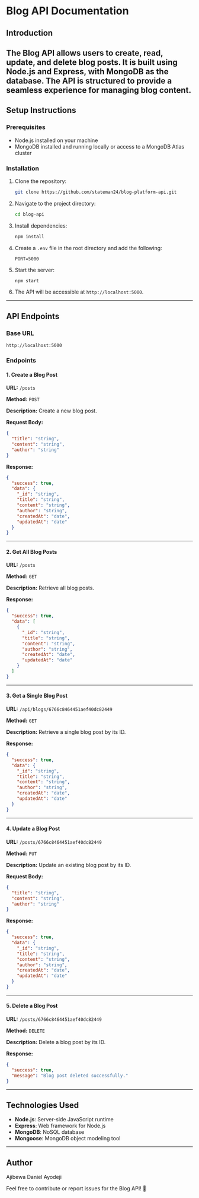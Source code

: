 # Blog API Documentation
## Introduction
The Blog API allows users to create, read, update, and delete blog posts. It is built using Node.js and Express, with MongoDB as the database. The API is structured to provide a seamless experience for managing blog content.
---
## Setup Instructions

### Prerequisites
- Node.js installed on your machine
- MongoDB installed and running locally or access to a MongoDB Atlas cluster

### Installation
1. Clone the repository:
   ```bash
   git clone https://github.com/stateman24/blog-platform-api.git
   ```

2. Navigate to the project directory:
   ```bash
   cd blog-api
   ```

3. Install dependencies:
   ```bash
   npm install
   ```

4. Create a `.env` file in the root directory and add the following:
   ```env
   PORT=5000
   ```

5. Start the server:
   ```bash
   npm start
   ```

6. The API will be accessible at `http://localhost:5000`.

---

## API Endpoints

### Base URL
`http://localhost:5000`

### Endpoints

#### 1. Create a Blog Post
**URL:** `/posts`

**Method:** `POST`

**Description:** Create a new blog post.

**Request Body:**
```json
{
  "title": "string",
  "content": "string",
  "author": "string"
}
```

**Response:**
```json
{
  "success": true,
  "data": {
    "_id": "string",
    "title": "string",
    "content": "string",
    "author": "string",
    "createdAt": "date",
    "updatedAt": "date"
  }
}
```

---

#### 2. Get All Blog Posts
**URL:** `/posts`

**Method:** `GET`

**Description:** Retrieve all blog posts.

**Response:**
```json
{
  "success": true,
  "data": [
    {
      "_id": "string",
      "title": "string",
      "content": "string",
      "author": "string",
      "createdAt": "date",
      "updatedAt": "date"
    }
  ]
}
```

---

#### 3. Get a Single Blog Post
**URL:** `/api/blogs/6766c8464451aef40dc82449`

**Method:** `GET`

**Description:** Retrieve a single blog post by its ID.

**Response:**
```json
{
  "success": true,
  "data": {
    "_id": "string",
    "title": "string",
    "content": "string",
    "author": "string",
    "createdAt": "date",
    "updatedAt": "date"
  }
}
```

---

#### 4. Update a Blog Post
**URL:** `/posts/6766c8464451aef40dc82449`

**Method:** `PUT`

**Description:** Update an existing blog post by its ID.

**Request Body:**
```json
{
  "title": "string",
  "content": "string",
  "author": "string"
}
```

**Response:**
```json
{
  "success": true,
  "data": {
    "_id": "string",
    "title": "string",
    "content": "string",
    "author": "string",
    "createdAt": "date",
    "updatedAt": "date"
  }
}
```

---

#### 5. Delete a Blog Post
**URL:** `/posts/6766c8464451aef40dc82449`

**Method:** `DELETE`

**Description:** Delete a blog post by its ID.

**Response:**
```json
{
  "success": true,
  "message": "Blog post deleted successfully."
}
```

---

## Technologies Used
- **Node.js**: Server-side JavaScript runtime
- **Express**: Web framework for Node.js
- **MongoDB**: NoSQL database
- **Mongoose**: MongoDB object modeling tool

---

## Author
Ajibewa Daniel Ayodeji

Feel free to contribute or report issues for the Blog API! 🚀
